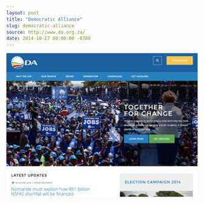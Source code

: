 ```yaml
---
layout: post
title: "Democratic Alliance"
slug: democratic-alliance
source: http://www.da.org.za/
date: 2014-10-27 00:00:00 -0700
---
```


<img src="/assets/img/screenshots/democratic-alliance.jpg">
